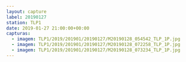 ```yaml
---
layout: capture
label: 20190127
station: TLP1
date: 2019-01-27 21:00:00+00:00
capturas:
  - imagem: TLP1/2019/201901/20190127/M20190128_054542_TLP_1P.jpg
  - imagem: TLP1/2019/201901/20190127/M20190128_072258_TLP_1P.jpg
  - imagem: TLP1/2019/201901/20190127/M20190128_073234_TLP_1P.jpg
---
```


